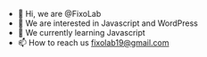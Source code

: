 - 👋 Hi, we are @FixoLab
- 👀 We are interested in Javascript and WordPress
- 🌱 We currently learning Javascript
- 📫 How to reach us fixolab19@gmail.com

<!---
FixoLab/FixoLab is a ✨ special ✨ repository because its `README.md` (this file) appears on your GitHub profile.
You can click the Preview link to take a look at your changes.
--->
